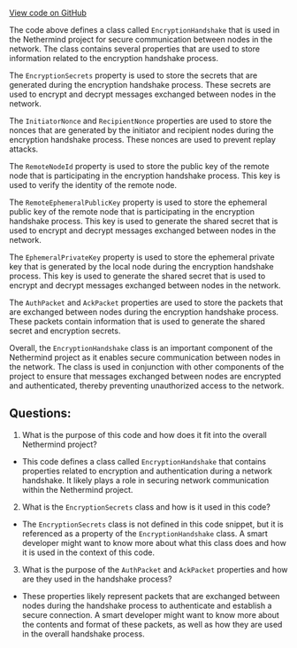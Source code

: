 [View code on GitHub](https://github.com/NethermindEth/nethermind/src/Nethermind/Nethermind.Network/Rlpx/Handshake/EncryptionHandshake.cs)

The code above defines a class called `EncryptionHandshake` that is used in the Nethermind project for secure communication between nodes in the network. The class contains several properties that are used to store information related to the encryption handshake process.

The `EncryptionSecrets` property is used to store the secrets that are generated during the encryption handshake process. These secrets are used to encrypt and decrypt messages exchanged between nodes in the network.

The `InitiatorNonce` and `RecipientNonce` properties are used to store the nonces that are generated by the initiator and recipient nodes during the encryption handshake process. These nonces are used to prevent replay attacks.

The `RemoteNodeId` property is used to store the public key of the remote node that is participating in the encryption handshake process. This key is used to verify the identity of the remote node.

The `RemoteEphemeralPublicKey` property is used to store the ephemeral public key of the remote node that is participating in the encryption handshake process. This key is used to generate the shared secret that is used to encrypt and decrypt messages exchanged between nodes in the network.

The `EphemeralPrivateKey` property is used to store the ephemeral private key that is generated by the local node during the encryption handshake process. This key is used to generate the shared secret that is used to encrypt and decrypt messages exchanged between nodes in the network.

The `AuthPacket` and `AckPacket` properties are used to store the packets that are exchanged between nodes during the encryption handshake process. These packets contain information that is used to generate the shared secret and encryption secrets.

Overall, the `EncryptionHandshake` class is an important component of the Nethermind project as it enables secure communication between nodes in the network. The class is used in conjunction with other components of the project to ensure that messages exchanged between nodes are encrypted and authenticated, thereby preventing unauthorized access to the network.
## Questions: 
 1. What is the purpose of this code and how does it fit into the overall Nethermind project?
- This code defines a class called `EncryptionHandshake` that contains properties related to encryption and authentication during a network handshake. It likely plays a role in securing network communication within the Nethermind project.

2. What is the `EncryptionSecrets` class and how is it used in this code?
- The `EncryptionSecrets` class is not defined in this code snippet, but it is referenced as a property of the `EncryptionHandshake` class. A smart developer might want to know more about what this class does and how it is used in the context of this code.

3. What is the purpose of the `AuthPacket` and `AckPacket` properties and how are they used in the handshake process?
- These properties likely represent packets that are exchanged between nodes during the handshake process to authenticate and establish a secure connection. A smart developer might want to know more about the contents and format of these packets, as well as how they are used in the overall handshake process.